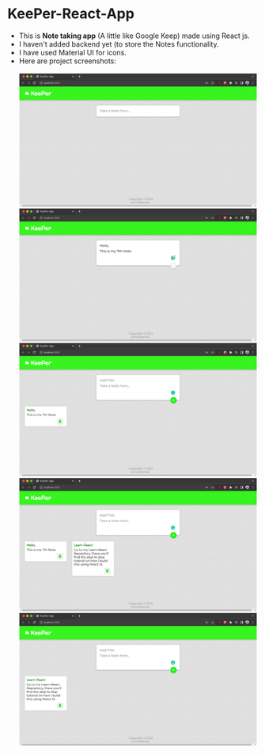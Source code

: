 # KeePer-React-App
- This is **Note taking app** (A little like Google Keep) made using React js.
- I haven't added backend yet (to store the Notes functionality.
- I have used Material UI for icons.
- Here are project screenshots:
  <br/><br/>
  <img src="src/images/1.png" alt="home page">
  <img src="src/images/2.png" alt="home page">
  <img src="src/images/3.png" alt="home page">
  <img src="src/images/4.png" alt="home page">
  <img src="src/images/5.png" alt="home page">